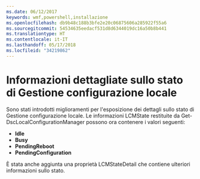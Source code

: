 ```yaml
---
ms.date: 06/12/2017
keywords: wmf,powershell,installazione
ms.openlocfilehash: db9b48c188b3bfe2e20c06875606a285922f55a6
ms.sourcegitcommit: 54534635eedacf531d8d6344019dc16a50b8b441
ms.translationtype: HT
ms.contentlocale: it-IT
ms.lasthandoff: 05/17/2018
ms.locfileid: "34219862"
---
```

# <a name="detailed-information-about-lcm-state"></a>Informazioni dettagliate sullo stato di Gestione configurazione locale

Sono stati introdotti miglioramenti per l'esposizione dei dettagli sullo stato di Gestione configurazione locale. Le informazioni LCMState restituite da Get-DscLocalConfigurationManager possono ora contenere i valori seguenti:

* **Idle**
* **Busy**
* **PendingReboot**
* **PendingConfiguration**

È stata anche aggiunta una proprietà LCMStateDetail che contiene ulteriori informazioni sullo stato.
